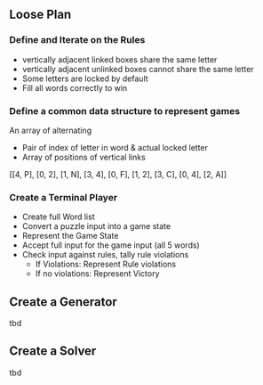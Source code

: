 ## Loose Plan

### Define and Iterate on the Rules

- vertically adjacent linked boxes share the same letter
- vertically adjacent unlinked boxes cannot share the same letter
- Some letters are locked by default
- Fill all words correctly to win

### Define a common data structure to represent games

An array of alternating

- Pair of index of letter in word & actual locked letter
- Array of positions of vertical links

[[4, P], [0, 2], [1, N], [3, 4], [0, F], [1, 2], [3, C], [0, 4], [2, A]] 

### Create a Terminal Player

- Create full Word list
- Convert a puzzle input into a game state
- Represent the Game State
- Accept full input for the game input (all 5 words)
- Check input against rules, tally rule violations
  - If Violations: Represent Rule violations
  - If no violations: Represent Victory

## Create a Generator

tbd

## Create a Solver

tbd

